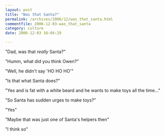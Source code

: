 ```yaml
---
layout: post
title: "Was that Santa?"
permalink: /archives/2006/12/was_that_santa.html
commentfile: 2006-12-03-was_that_santa
category: culture
date: 2006-12-03 16:04:29

---
```


"Dad, was that *really* Santa?"

"Humm, what did you think Owen?"

"Well, he didn't say 'HO HO HO'"

"Is that what Santa does?"

"Yes and is fat with a white beard and he wants to make toys all the time..."

"So Santa has sudden urges to make toys?"

"Yes"

"Maybe that was just one of Santa's helpers then"

"I think so"
